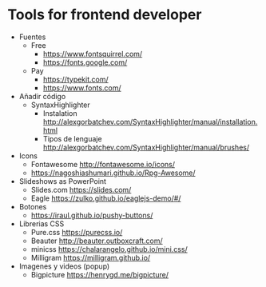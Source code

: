 # Tools for frontend developer
- Fuentes
   - Free
      - <https://www.fontsquirrel.com/>
      - <https://fonts.google.com/>
   - Pay
      - <https://typekit.com/>
      - <https://www.fonts.com/>
- Añadir código
   - SyntaxHighlighter
      - Instalation <http://alexgorbatchev.com/SyntaxHighlighter/manual/installation.html>
      - Tipos de lenguaje <http://alexgorbatchev.com/SyntaxHighlighter/manual/brushes/>
- Icons
   - Fontawesome <http://fontawesome.io/icons/>
   - <https://nagoshiashumari.github.io/Rpg-Awesome/>
- Slideshows as PowerPoint
   - Slides.com <https://slides.com/>
   - Eagle <https://zulko.github.io/eaglejs-demo/#/>
- Botones
   - <https://iraul.github.io/pushy-buttons/>
- Librerias CSS
   - Pure.css <https://purecss.io/>
   - Beauter <http://beauter.outboxcraft.com/>
   - minicss <https://chalarangelo.github.io/mini.css/>
   - Milligram <https://milligram.github.io/>
- Imagenes y videos (popup)
   - Bigpicture <https://henrygd.me/bigpicture/> 
